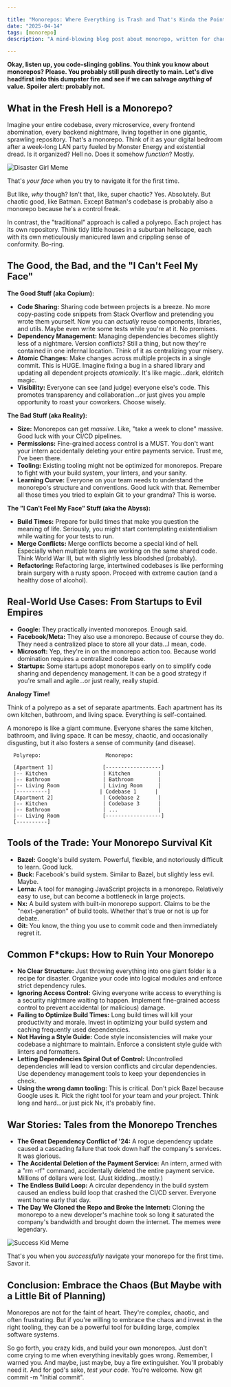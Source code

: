 ```yaml
---

title: "Monorepos: Where Everything is Trash and That's Kinda the Point (💀🙏)"
date: "2025-04-14"
tags: [monorepo]
description: "A mind-blowing blog post about monorepo, written for chaotic Gen Z engineers."

---
```


**Okay, listen up, you code-slinging goblins. You think you know about monorepos? Please. You probably still push directly to main. Let's dive headfirst into this dumpster fire and see if we can salvage *anything* of value. Spoiler alert: probably not.**

## What in the Fresh Hell is a Monorepo?

Imagine your entire codebase, every microservice, every frontend abomination, every backend nightmare, living together in one gigantic, sprawling repository. That's a monorepo. Think of it as your digital bedroom after a week-long LAN party fueled by Monster Energy and existential dread. Is it organized? Hell no. Does it somehow *function*? Mostly.

![Disaster Girl Meme](https://i.imgflip.com/30b5in.jpg)

That's *your face* when you try to navigate it for the first time.

But like, *why* though? Isn't that, like, super chaotic? Yes. Absolutely. But chaotic good, like Batman. Except Batman's codebase is probably also a monorepo because he's a control freak.

In contrast, the "traditional" approach is called a polyrepo. Each project has its own repository. Think tidy little houses in a suburban hellscape, each with its own meticulously manicured lawn and crippling sense of conformity. Bo-ring.

## The Good, the Bad, and the "I Can't Feel My Face"

**The Good Stuff (aka Copium):**

*   **Code Sharing:** Sharing code between projects is a breeze. No more copy-pasting code snippets from Stack Overflow and pretending you wrote them yourself. Now you can *actually* reuse components, libraries, and utils. Maybe even write some tests while you're at it. No promises.
*   **Dependency Management:** Managing dependencies becomes slightly less of a nightmare. Version conflicts? Still a thing, but now they're contained in one infernal location. Think of it as centralizing your misery.
*   **Atomic Changes:** Make changes across multiple projects in a single commit. This is HUGE. Imagine fixing a bug in a shared library and updating all dependent projects *atomically*. It's like magic...dark, eldritch magic.
*   **Visibility:** Everyone can see (and judge) everyone else's code. This promotes transparency and collaboration...or just gives you ample opportunity to roast your coworkers. Choose wisely.

**The Bad Stuff (aka Reality):**

*   **Size:** Monorepos can get *massive*. Like, "take a week to clone" massive. Good luck with your CI/CD pipelines.
*   **Permissions:** Fine-grained access control is a MUST. You don't want your intern accidentally deleting your entire payments service. Trust me, I've been there.
*   **Tooling:** Existing tooling might not be optimized for monorepos. Prepare to fight with your build system, your linters, and your sanity.
*   **Learning Curve:** Everyone on your team needs to understand the monorepo's structure and conventions. Good luck with that. Remember all those times you tried to explain Git to your grandma? This is worse.

**The "I Can't Feel My Face" Stuff (aka the Abyss):**

*   **Build Times:** Prepare for build times that make you question the meaning of life. Seriously, you might start contemplating existentialism while waiting for your tests to run.
*   **Merge Conflicts:** Merge conflicts become a special kind of hell. Especially when multiple teams are working on the same shared code. Think World War III, but with slightly less bloodshed (probably).
*   **Refactoring:** Refactoring large, intertwined codebases is like performing brain surgery with a rusty spoon. Proceed with extreme caution (and a healthy dose of alcohol).

## Real-World Use Cases: From Startups to Evil Empires

*   **Google:** They practically invented monorepos. Enough said.
*   **Facebook/Meta:** They also use a monorepo. Because of course they do. They need a centralized place to store all your data...I mean, code.
*   **Microsoft:** Yep, they're in on the monorepo action too. Because world domination requires a centralized code base.
*   **Startups:** Some startups adopt monorepos early on to simplify code sharing and dependency management. It can be a good strategy if you're small and agile...or just really, really stupid.

**Analogy Time!**

Think of a polyrepo as a set of separate apartments. Each apartment has its own kitchen, bathroom, and living space. Everything is self-contained.

A monorepo is like a giant commune. Everyone shares the same kitchen, bathroom, and living space. It can be messy, chaotic, and occasionally disgusting, but it also fosters a sense of community (and disease).

```ascii
  Polyrepo:                     Monorepo:

  [Apartment 1]                [------------------]
  |-- Kitchen                  | Kitchen         |
  |-- Bathroom                 | Bathroom        |
  |-- Living Room              | Living Room     |
  [----------]                | Codebase 1      |
  [Apartment 2]                | Codebase 2      |
  |-- Kitchen                  | Codebase 3      |
  |-- Bathroom                 | ...             |
  |-- Living Room              [------------------]
  [----------]
```

## Tools of the Trade: Your Monorepo Survival Kit

*   **Bazel:** Google's build system. Powerful, flexible, and notoriously difficult to learn. Good luck.
*   **Buck:** Facebook's build system. Similar to Bazel, but slightly less evil. Maybe.
*   **Lerna:** A tool for managing JavaScript projects in a monorepo. Relatively easy to use, but can become a bottleneck in large projects.
*   **Nx:** A build system with built-in monorepo support. Claims to be the "next-generation" of build tools. Whether that's true or not is up for debate.
*   **Git:** You know, the thing you use to commit code and then immediately regret it.

## Common F\*ckups: How to Ruin Your Monorepo

*   **No Clear Structure:** Just throwing everything into one giant folder is a recipe for disaster. Organize your code into logical modules and enforce strict dependency rules.
*   **Ignoring Access Control:** Giving everyone write access to everything is a security nightmare waiting to happen. Implement fine-grained access control to prevent accidental (or malicious) damage.
*   **Failing to Optimize Build Times:** Long build times will kill your productivity and morale. Invest in optimizing your build system and caching frequently used dependencies.
*   **Not Having a Style Guide:** Code style inconsistencies will make your codebase a nightmare to maintain. Enforce a consistent style guide with linters and formatters.
*   **Letting Dependencies Spiral Out of Control:** Uncontrolled dependencies will lead to version conflicts and circular dependencies. Use dependency management tools to keep your dependencies in check.
*   **Using the wrong damn tooling:** This is critical. Don't pick Bazel because Google uses it. Pick the right tool for *your* team and *your* project. Think long and hard...or just pick Nx, it's probably fine.

## War Stories: Tales from the Monorepo Trenches

*   **The Great Dependency Conflict of '24:** A rogue dependency update caused a cascading failure that took down half the company's services. It was glorious.
*   **The Accidental Deletion of the Payment Service:** An intern, armed with a "rm -rf" command, accidentally deleted the entire payment service. Millions of dollars were lost. (Just kidding...mostly.)
*   **The Endless Build Loop:** A circular dependency in the build system caused an endless build loop that crashed the CI/CD server. Everyone went home early that day.
*   **The Day We Cloned the Repo and Broke the Internet:** Cloning the monorepo to a new developer's machine took so long it saturated the company's bandwidth and brought down the internet. The memes were legendary.

![Success Kid Meme](https://i.kym-cdn.com/photos/images/newsfeed/000/131/351/eb6.jpg)

That's you when you *successfully* navigate your monorepo for the first time. Savor it.

## Conclusion: Embrace the Chaos (But Maybe with a Little Bit of Planning)

Monorepos are not for the faint of heart. They're complex, chaotic, and often frustrating. But if you're willing to embrace the chaos and invest in the right tooling, they can be a powerful tool for building large, complex software systems.

So go forth, you crazy kids, and build your own monorepos. Just don't come crying to me when everything inevitably goes wrong. Remember, I warned you. And maybe, just maybe, buy a fire extinguisher. You'll probably need it. And for god's sake, *test your code*. You're welcome. Now git commit -m "Initial commit".
